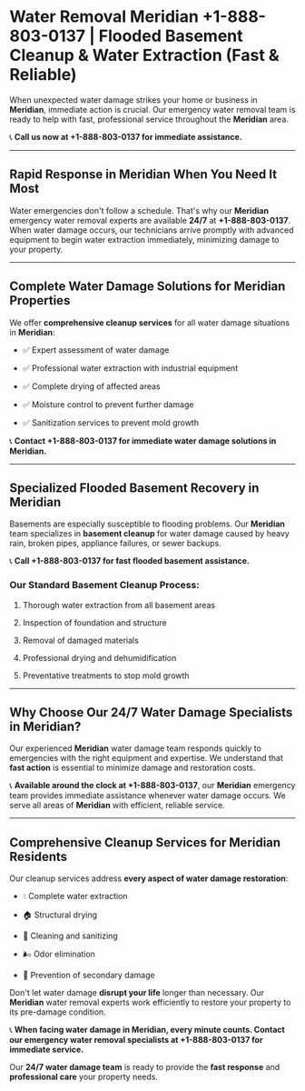 # Water Removal Meridian +1-888-803-0137 | Flooded Basement Cleanup & Water Extraction (Fast & Reliable)

When unexpected water damage strikes your home or business in **Meridian**, immediate action is crucial. Our emergency water removal team is ready to help with fast, professional service throughout the **Meridian** area. 

📞 **Call us now at +1-888-803-0137 for immediate assistance.**

---

## Rapid Response in Meridian When You Need It Most

Water emergencies don't follow a schedule. That's why our **Meridian** emergency water removal experts are available **24/7** at **+1-888-803-0137**. When water damage occurs, our technicians arrive promptly with advanced equipment to begin water extraction immediately, minimizing damage to your property.

---

## Complete Water Damage Solutions for Meridian Properties

We offer **comprehensive cleanup services** for all water damage situations in **Meridian**:

- ✅ Expert assessment of water damage  
- ✅ Professional water extraction with industrial equipment  
- ✅ Complete drying of affected areas  
- ✅ Moisture control to prevent further damage  
- ✅ Sanitization services to prevent mold growth  

📞 **Contact +1-888-803-0137 for immediate water damage solutions in Meridian.**

---

## Specialized Flooded Basement Recovery in Meridian

Basements are especially susceptible to flooding problems. Our **Meridian** team specializes in **basement cleanup** for water damage caused by heavy rain, broken pipes, appliance failures, or sewer backups. 

📞 **Call +1-888-803-0137 for fast flooded basement assistance.**

### Our Standard Basement Cleanup Process:
1. Thorough water extraction from all basement areas  
2. Inspection of foundation and structure  
3. Removal of damaged materials  
4. Professional drying and dehumidification  
5. Preventative treatments to stop mold growth  

---

## Why Choose Our 24/7 Water Damage Specialists in Meridian?

Our experienced **Meridian** water damage team responds quickly to emergencies with the right equipment and expertise. We understand that **fast action** is essential to minimize damage and restoration costs.

📞 **Available around the clock at +1-888-803-0137**, our **Meridian** emergency team provides immediate assistance whenever water damage occurs. We serve all areas of **Meridian** with efficient, reliable service.

---

## Comprehensive Cleanup Services for Meridian Residents

Our cleanup services address **every aspect of water damage restoration**:

- 💧 Complete water extraction  
- 🏠 Structural drying  
- 🧼 Cleaning and sanitizing  
- 🌬️ Odor elimination  
- 🚫 Prevention of secondary damage  

Don't let water damage **disrupt your life** longer than necessary. Our **Meridian** water removal experts work efficiently to restore your property to its pre-damage condition.

📞 **When facing water damage in Meridian, every minute counts. Contact our emergency water removal specialists at +1-888-803-0137 for immediate service.**

Our **24/7 water damage team** is ready to provide the **fast response** and **professional care** your property needs.